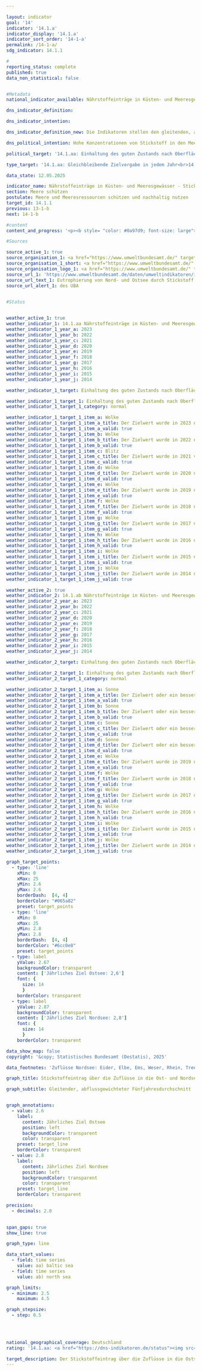 ```yaml
---

layout: indicator        
goal: '14'        
indicator: '14.1.a'        
indicator_display: '14.1.a'        
indicator_sort_order: '14-1-a'        
permalink: /14-1-a/        
sdg_indicator: 14.1.1        

#
reporting_status: complete        
published: true        
data_non_statistical: false        


#Metadata        
national_indicator_available: Nährstoffeinträge in Küsten- und Meeresgewässer - Stickstoffeintrag über die Zuflüsse in die Ost- und Nordsee        

dns_indicator_definition:         

dns_indicator_intention:         

dns_indicator_definition_new: Die Indikatoren stellen den gleitenden, abflussgewichteten Fünfjahresdurchschnitt der Stickstoffkonzentrationen in Milligramm (<abbr title="Milligramm" tabindex="0">mg</abbr>) Stickstoff pro Liter (<abbr title="Liter" tabindex="0">l</abbr>) Wasserabfluss von Flüssen in die Nordsee (14.1.ab) und Ostsee (14.1.aa) dar.<sup>1</sup><br><br><small><sup>1</sup>Für die Nordsee sind dies die Flüsse Eider, Elbe, Ems, Weser, Rhein, Treene, Aarlau, Bongsieler Kanal und Miele. Für die Ostsee sind dies die Peene, Trave, Warnow, Langballigau, Füsinger Au, Koseler Au, Schwentine, Kossau, Goddesdorfer Au, Oldenburger Graben, Aalbeck, Schwartau, Lippingau, Hagener Au, Barthe, Duvenbaek, Hellbach, Maurine, Recknitz, Ryck, Stepenitz, Uecker, Wallensteingraben und Zarow.</small>        

dns_political_intention: Hohe Konzentrationen von Stickstoff in den Meeren können zu Eutrophierungseffekten wie Sauerstoffmangel und dadurch zum Verlust an Biodiversität und zur Zerstörung von Fisch-Aufzugsgebieten führen. Für den Eintrag von Stickstoff über die Zuflüsse in die Ost- und Nordsee sollen die im Rahmen der Umsetzung der <abbr title="Europäische Union" tabindex="0">EU</abbr>-Wasserrahmenrichtlinie (<abbr title="Wasserrahmenrichtlinie" tabindex="0">WRRL</abbr> 2000/60/EG) vereinbarten Bewirtschaftungsziele der Oberflächengewässerverordnung (<abbr title="Oberflächengewässerverordnung" tabindex="0">OGewV</abbr> 2016) sowie die Ziele der <abbr title="Europäische Union" tabindex="0">EU</abbr>-Meeresstrategie-Rahmenrichtlinie (<abbr title="EG-Meeresstrategie-Rahmenrichtlinie" tabindex="0">MSRL</abbr> 2008/56/EG) und des Ostseeaktionsplans gelten.        

political_target: '14.1.aa: Einhaltung des guten Zustands nach Oberflächengewässerverordnung (Jahresmittelwerte für Gesamtstickstoff bei in die Ostsee einmündenden Flüssen sollen 2,6&nbsp;Milligramm pro Liter nicht überschreiten)<br>14.1.ab: Einhaltung des guten Zustands nach Oberflächengewässerverordnung (Jahresmittelwerte für Gesamtstickstoff bei in die Nordsee einmündenden Flüssen sollen 2,8&nbsp;Milligramm pro Liter nicht überschreiten)'        

type_target: '14.1.aa: Gleichbleibende Zielvorgabe in jedem Jahr<br>14.1.ab: Gleichbleibende Zielvorgabe in jedem Jahr'        

data_state: 12.05.2025        

indicator_name: Nährstoffeinträge in Küsten- und Meeresgewässer - Stickstoffeintrag über die Zuflüsse in die Ost- und Nordsee        
section: Meere schützen        
postulate: Meere und Meeresressourcen schützen und nachhaltig nutzen        
target_id: 14.1.1        
previous: 13-1-b        
next: 14-1-b        

#content         
content_and_progress: '<p><b style= "color: #0a97d9; font-size: large">14.1.a Nährstoffeinträge in Küsten- und Meeresgewässer &#8209; Stickstoffeintrag über die Zuflüsse in die Ost- und Nordsee</b><br><br>Die Indikatoren basieren auf Messdaten zu Stickstoffkonzentrationen und Wasserabflüssen kleiner und großer Zuflüsse der Nord-<sup>1</sup> und Ostsee<sup>2</sup> . Die Daten werden vom Umweltbundesamt (<abbr title="Umweltbundesamt" tabindex="0">UBA</abbr>) unter Einbeziehung der Angaben der Bundesländer beziehungsweise der Flussgebietsgemeinschaften zusammengestellt.<br><br>Berücksichtigt werden auch kleinere Flüsse, die nicht direkt in die Nord- oder Ostsee münden, sondern zuvor in größere Flüsse einfließen. Die Messstellen sind dann so gewählt, dass jeweils die letzte Messstation vor dem Zusammenfluss in die Auswertung einbezogen wird um Doppelerfassungen zu vermeiden. Zusätzlich wird der Rhein in die Betrachtung einbezogen, obwohl er nicht in Deutschland mündet. Die entsprechenden Werte werden an der Messstelle im Klever Ortsteil Bimmen erhoben, an der der Rhein Deutschland verlässt.<br><br>Die Stickstoffkonzentrationen der einzelnen Flüsse werden abflussgewichtet gemittelt, sodass Flüsse mit hohen Abflussmengen den Gesamtdurchschnitt stärker beeinflussen als solche mit geringem Abfluss. Um zu verhindern, dass einzelne Extremereignisse wie Hochwasser oder Dürre, die punktuell zu sehr hohen oder sehr niedrigen Stickstoffeinträgen führen können, die langfristige Entwicklung verzerren, werden die Ergebnisse als gleitender Fünfjahresdurchschnitt dargestellt.<br><br>Eine wesentliche Ursache für den Stickstoffeintrag über die Zuflüsse in Nord- und Ostsee ist der Stickstoffüberschuss in der Landwirtschaft, der im Indikator 2.1.a erfasst wird. Neben Stickstoff trägt auch Phosphor zur Eutrophierung bei. Die Phosphorbelastung der Flüsse wird im Indikator 6.1.a gesondert betrachtet.<br><br>Seit Beginn der Zeitreihe zeigt die abflussgewichtete Stickstoffkonzentration aller Nord- und Ostseezuflüsse einen rückläufigen Trend. Der Rückgang ist bei den Nordseezuflüssen deutlicher ausgeprägt als bei den Ostseezuflüssen. Im Durchschnitt der Jahre 2019&nbsp;bis 2023&nbsp;lag die Konzentration der Nordseezuflüsse bei 2,7&nbsp;<abbr title="Milligramm pro Liter" tabindex="0">mg/l</abbr> und damit wiederholt unter dem politisch festgelegten Zielwert von 2,8&nbsp;<abbr title="Milligramm pro Liter" tabindex="0">mg/l</abbr>. Die Ostseezuflüsse wiesen im selben Zeitraum eine durchschnittliche Konzentration von 3,0&nbsp;<abbr title="Milligramm pro Liter" tabindex="0">mg/l</abbr> auf und überschritten damit deutlich die Obergrenze von 2,6&nbsp;<abbr title="Milligramm pro Liter" tabindex="0">mg/l</abbr>.<br><br>Im Unterschied zum aggregierten Indikator 14.1.a „Stickstoffeintrag über die Zuflüsse in Nord- und Ostsee“ ist für das Erreichen eines guten ökologischen Zustands gemäß der Oberflächengewässerverordnung (<abbr title="Oberflächengewässerverordnung" tabindex="0">OGewV</abbr>) erforderlich, dass jeder einzelne Fluss den jeweiligen Bewirtschaftungszielwert einhält. Dieses Ziel wird derzeit weder für die Nordsee- noch für die Ostseezuflüsse erreicht.<br><br>Von den großen Ostseezuflüssen erreichte im Fünfjahresmittel 2019&nbsp;bis 2023&nbsp;lediglich die Warnow mit 2,15&nbsp;<abbr title="Milligramm pro Liter" tabindex="0">mg/l</abbr> den Bewirtschaftungszielwert von 2,6&nbsp;<abbr title="Milligramm pro Liter" tabindex="0">mg/l</abbr>. Peene (2,80&nbsp;<abbr title="Milligramm pro Liter" tabindex="0">mg/l</abbr>) und Trave (3,56&nbsp;<abbr title="Milligramm pro Liter" tabindex="0">mg/l</abbr>) lagen jeweils über dem Zielwert. Die kleinen Ostseezuflüsse wiesen im gleichen Zeitraum teils deutlich höhere mittlere Stickstoffkonzentrationen auf&nbsp;–&nbsp;mit Werten von bis zu 6,2&nbsp;<abbr title="Milligramm pro Liter" tabindex="0">mg/l</abbr> (Duvenbaek) liegt die Belastung zum Teil um ein Vielfaches über dem Zielwert der Ostseezuflüsse. Insgesamt erfüllt nur etwa ein Fünftel der kleinen Flüsse diese Vorgabe.<br><br>Bei den Nordseezuflüssen erreichten im Zeitraum 2019&nbsp;bis 2023&nbsp;lediglich der Rhein (2,5&nbsp;<abbr title="Milligramm pro Liter" tabindex="0">mg/l</abbr>) und der Bongsieler Kanal (2,6&nbsp;<abbr title="Milligramm pro Liter" tabindex="0">mg/l</abbr>) den Bewirtschaftungszielwert von 2,8&nbsp;<abbr title="Milligramm pro Liter" tabindex="0">mg/l</abbr> und trugen damit maßgeblich dazu bei, dass der abflussgewichtete Mittelwert unter dem politisch festgelegten Zielwert blieb. Unter den großen Nordseezuflüssen wiesen Weser (3,5&nbsp;<abbr title="Milligramm pro Liter" tabindex="0">mg/l</abbr>) und Ems (4,0&nbsp;<abbr title="Milligramm pro Liter" tabindex="0">mg/l</abbr>) die höchsten Stickstoffkonzentrationen auf. Die kleineren Nordseezuflüsse lagen im Fünfjahresdurchschnitt zwischen 2,6&nbsp;<abbr title="Milligramm pro Liter" tabindex="0">mg/l</abbr> (Bongsieler Kanal) und 3,5&nbsp;<abbr title="Milligramm pro Liter" tabindex="0">mg/l</abbr> (Aarlau).<br><br><small><sup>1</sup>Eider, Elbe, Ems, Weser, Rhein, Treene, Aarlau, Bongsieler Kanal und Miele.<br><br><sup>2</sup>Peene, Trave, Warnow, Langballigau, Füsinger Au, Koseler Au, Schwentine, Kossau, Goddesdorfer Au, Oldenburger Graben, Aalbeck, Schwartau, Lippingau, Hagener Au, Barthe, Duvenbaek, Hellbach, Maurine, Recknitz, Ryck, Stepenitz, Uecker, Wallensteingraben und Zarow.</small></p>'                

#Sources        

source_active_1: true
source_organisation_1: <a href="https://www.umweltbundesamt.de/" target="_blank" onclick="return confirm_alert('des UBA', 'De')">Umweltbundesamt nach Angaben der Länder und Flussgebietsgemeinschaften</a>
source_organisation_1_short: <a href="https://www.umweltbundesamt.de/" target="_blank" onclick="return confirm_alert('des UBA', 'De')">Umweltbundesamt nach Angaben der Länder und Flussgebietsgemeinschaften</a>
source_organisation_logo_1: <a href="https://www.umweltbundesamt.de/" target="_blank" onclick="return confirm_alert('des UBA', 'De')"><img src="https://dns-indikatoren.de/public/OrgImgDe/uba.png" alt="Umweltbundesamt nach Angaben der Länder und Flussgebietsgemeinschaften" title=" Klicken Sie hier um zur Homepage der Organisation Umweltbundesamt nach Angaben der Länder und Flussgebietsgemeinschaften zu gelangen." style="height:60px; width:148px; border:transparent"/></a>
source_url_1: 'https://www.umweltbundesamt.de/daten/umweltindikatoren/indikator-eutrophierung-der-meere'
source_url_text_1: Eutrophierung von Nord- und Ostsee durch Stickstoff
source_url_alert_1: des UBA
        

#Status        


weather_active_1: true
weather_indicator_1: 14.1.aa Nährstoffeinträge in Küsten- und Meeresgewässer – Stickstoffeintrag über die Zuflüsse in die Ostsee
weather_indicator_1_year_a: 2023
weather_indicator_1_year_b: 2022
weather_indicator_1_year_c: 2021
weather_indicator_1_year_d: 2020
weather_indicator_1_year_e: 2019
weather_indicator_1_year_f: 2018
weather_indicator_1_year_g: 2017
weather_indicator_1_year_h: 2016
weather_indicator_1_year_i: 2015
weather_indicator_1_year_j: 2014

weather_indicator_1_target: Einhaltung des guten Zustands nach Oberflächengewässerverordnung (Jahresmittelwerte für Gesamtstickstoff bei in die Ostsee einmündenden Flüssen sollen 2,6&nbsp;Milligramm pro Liter nicht überschreiten)

weather_indicator_1_target_1: Einhaltung des guten Zustands nach Oberflächengewässerverordnung (Jahresmittelwerte für Gesamtstickstoff bei in die Ostsee einmündenden Flüssen sollen 2,6&nbsp;Milligramm pro Liter nicht überschreiten)
weather_indicator_1_target_1_category: normal

weather_indicator_1_target_1_item_a: Wolke
weather_indicator_1_target_1_item_a_title: Der Zielwert wurde in 2023 nicht erreicht, aber die durchschnittliche Entwicklung wies in die gewünschte Richtung.
weather_indicator_1_target_1_item_a_valid: true
weather_indicator_1_target_1_item_b: Wolke
weather_indicator_1_target_1_item_b_title: Der Zielwert wurde in 2022 nicht erreicht, aber die durchschnittliche Entwicklung wies in die gewünschte Richtung.
weather_indicator_1_target_1_item_b_valid: true
weather_indicator_1_target_1_item_c: Blitz
weather_indicator_1_target_1_item_c_title: Der Zielwert wurde in 2021 verfehlt und der Indikator hat sich im Durchschnitt der vorangegangenen Veränderungen nicht in Richtung des Ziels bewegt.
weather_indicator_1_target_1_item_c_valid: true
weather_indicator_1_target_1_item_d: Wolke
weather_indicator_1_target_1_item_d_title: Der Zielwert wurde in 2020 nicht erreicht, aber die durchschnittliche Entwicklung wies in die gewünschte Richtung.
weather_indicator_1_target_1_item_d_valid: true
weather_indicator_1_target_1_item_e: Wolke
weather_indicator_1_target_1_item_e_title: Der Zielwert wurde in 2019 nicht erreicht, aber die durchschnittliche Entwicklung wies in die gewünschte Richtung.
weather_indicator_1_target_1_item_e_valid: true
weather_indicator_1_target_1_item_f: Wolke
weather_indicator_1_target_1_item_f_title: Der Zielwert wurde in 2018 nicht erreicht, aber die durchschnittliche Entwicklung wies in die gewünschte Richtung.
weather_indicator_1_target_1_item_f_valid: true
weather_indicator_1_target_1_item_g: Wolke
weather_indicator_1_target_1_item_g_title: Der Zielwert wurde in 2017 nicht erreicht, aber die durchschnittliche Entwicklung wies in die gewünschte Richtung.
weather_indicator_1_target_1_item_g_valid: true
weather_indicator_1_target_1_item_h: Wolke
weather_indicator_1_target_1_item_h_title: Der Zielwert wurde in 2016 nicht erreicht, aber die durchschnittliche Entwicklung wies in die gewünschte Richtung.
weather_indicator_1_target_1_item_h_valid: true
weather_indicator_1_target_1_item_i: Wolke
weather_indicator_1_target_1_item_i_title: Der Zielwert wurde in 2015 nicht erreicht, aber die durchschnittliche Entwicklung wies in die gewünschte Richtung.
weather_indicator_1_target_1_item_i_valid: true
weather_indicator_1_target_1_item_j: Wolke
weather_indicator_1_target_1_item_j_title: Der Zielwert wurde in 2014 nicht erreicht, aber die durchschnittliche Entwicklung wies in die gewünschte Richtung.
weather_indicator_1_target_1_item_j_valid: true

weather_active_2: true
weather_indicator_2: 14.1.ab Nährstoffeinträge in Küsten- und Meeresgewässer – Stickstoffeintrag über die Zuflüsse in die Nordsee
weather_indicator_2_year_a: 2023
weather_indicator_2_year_b: 2022
weather_indicator_2_year_c: 2021
weather_indicator_2_year_d: 2020
weather_indicator_2_year_e: 2019
weather_indicator_2_year_f: 2018
weather_indicator_2_year_g: 2017
weather_indicator_2_year_h: 2016
weather_indicator_2_year_i: 2015
weather_indicator_2_year_j: 2014

weather_indicator_2_target: Einhaltung des guten Zustands nach Oberflächengewässerverordnung (Jahresmittelwerte für Gesamtstickstoff bei in die Nordsee einmündenden Flüssen sollen 2,8&nbsp;Milligramm pro Liter nicht überschreiten)

weather_indicator_2_target_1: Einhaltung des guten Zustands nach Oberflächengewässerverordnung (Jahresmittelwerte für Gesamtstickstoff bei in die Nordsee einmündenden Flüssen sollen 2,8&nbsp;Milligramm pro Liter nicht überschreiten)
weather_indicator_2_target_1_category: normal

weather_indicator_2_target_1_item_a: Sonne
weather_indicator_2_target_1_item_a_title: Der Zielwert oder ein besserer Wert wurde in 2023 erreicht und die durchschnittliche Veränderung deutete nicht in Richtung einer Verschlechterung.
weather_indicator_2_target_1_item_a_valid: true
weather_indicator_2_target_1_item_b: Sonne
weather_indicator_2_target_1_item_b_title: Der Zielwert oder ein besserer Wert wurde in 2022 erreicht und die durchschnittliche Veränderung deutete nicht in Richtung einer Verschlechterung.
weather_indicator_2_target_1_item_b_valid: true
weather_indicator_2_target_1_item_c: Sonne
weather_indicator_2_target_1_item_c_title: Der Zielwert oder ein besserer Wert wurde in 2021 erreicht und die durchschnittliche Veränderung deutete nicht in Richtung einer Verschlechterung.
weather_indicator_2_target_1_item_c_valid: true
weather_indicator_2_target_1_item_d: Sonne
weather_indicator_2_target_1_item_d_title: Der Zielwert oder ein besserer Wert wurde in 2020 erreicht und die durchschnittliche Veränderung deutete nicht in Richtung einer Verschlechterung.
weather_indicator_2_target_1_item_d_valid: true
weather_indicator_2_target_1_item_e: Wolke
weather_indicator_2_target_1_item_e_title: Der Zielwert wurde in 2019 nicht erreicht, aber die durchschnittliche Entwicklung wies in die gewünschte Richtung.
weather_indicator_2_target_1_item_e_valid: true
weather_indicator_2_target_1_item_f: Wolke
weather_indicator_2_target_1_item_f_title: Der Zielwert wurde in 2018 nicht erreicht, aber die durchschnittliche Entwicklung wies in die gewünschte Richtung.
weather_indicator_2_target_1_item_f_valid: true
weather_indicator_2_target_1_item_g: Wolke
weather_indicator_2_target_1_item_g_title: Der Zielwert wurde in 2017 nicht erreicht, aber die durchschnittliche Entwicklung wies in die gewünschte Richtung.
weather_indicator_2_target_1_item_g_valid: true
weather_indicator_2_target_1_item_h: Wolke
weather_indicator_2_target_1_item_h_title: Der Zielwert wurde in 2016 nicht erreicht, aber die durchschnittliche Entwicklung wies in die gewünschte Richtung.
weather_indicator_2_target_1_item_h_valid: true
weather_indicator_2_target_1_item_i: Wolke
weather_indicator_2_target_1_item_i_title: Der Zielwert wurde in 2015 nicht erreicht, aber die durchschnittliche Entwicklung wies in die gewünschte Richtung.
weather_indicator_2_target_1_item_i_valid: true
weather_indicator_2_target_1_item_j: Wolke
weather_indicator_2_target_1_item_j_title: Der Zielwert wurde in 2014 nicht erreicht, aber die durchschnittliche Entwicklung wies in die gewünschte Richtung.
weather_indicator_2_target_1_item_j_valid: true        

graph_target_points:
  - type: 'line'
    xMin: 0
    xMax: 25
    yMin: 2.6
    yMax: 2.6
    borderDash:  [4, 4]
    borderColor: "#065a82"
    preset: target_points
  - type: 'line'
    xMin: 0
    xMax: 25
    yMin: 2.8
    yMax: 2.8
    borderDash:  [4, 4]
    borderColor: "#6cc0e8"
    preset: target_points
  - type: label
    yValue: 2.67
    backgroundColor: transparent
    content: ['Jährliches Ziel Ostsee: 2,6']
    font: {
      size: 14
      }
    borderColor: transparent
  - type: label
    yValue: 2.87
    backgroundColor: transparent
    content: ['Jährliches Ziel Nordsee: 2,8']
    font: {
      size: 14
      }
    borderColor: transparent        

data_show_map: false        
copyright: '&copy; Statistisches Bundesamt (Destatis), 2025'        

data_footnotes: 'Zuflüsse Nordsee: Eider, Elbe, Ems, Weser, Rhein, Treene, Aarlau, Bongsieler Kanal und Miele.<br>• Zuflüsse Ostsee: Peene, Trave, Warnow, Langballigau, Füsinger Au, Koseler Au, Schwentine, Kossau, Goddesdorfer Au, Oldenburger Graben, Aalbeck, Schwartau, Lippingau, Hagener Au, Barthe, Duvenbaek, Hellbach, Maurine, Recknitz, Ryck, Stepenitz, Uecker, Wallensteingraben und Zarow.'        

graph_title: Stickstoffeintrag über die Zuflüsse in die Ost- und Nordsee        

graph_subtitle: Gleitender, abflussgewichteter Fünfjahresdurchschnitt        


graph_annotations:
  - value: 2.6
    label:
      content: Jährliches Ziel Ostsee
      position: left
      backgroundColor: transparent
      color: transparent
    preset: target_line
    borderColor: transparent
  - value: 2.8
    label:
      content: Jährliches Ziel Nordsee
      position: left
      backgroundColor: transparent
      color: transparent
    preset: target_line
    borderColor: transparent        

precision: 
  - decimals: 2.0
            

span_gaps: true        
show_line: true        

graph_type: line                

data_start_values: 
  - field: time series
    value: aa) baltic sea
  - field: time series
    value: ab) north sea        

graph_limits: 
  - minimum: 2.5
    maximum: 4.5        

graph_stepsize: 
  - step: 0.5
            

                        

national_geographical_coverage: Deutschland                
rating: '14.1.aa: <a href="https://dns-indikatoren.de/status"><img src="https://sdg-indikatoren.de/public/Wettersymbole/Wolke.png" title="Der Zielwert wurde in 2023 nicht erreicht, aber die durchschnittliche Entwicklung wies in die gewünschte Richtung." alt="Wettersymbol Wolke"/></a><br>14.1.ab: <a href="https://dns-indikatoren.de/status"><img src="https://sdg-indikatoren.de/public/Wettersymbole/Sonne.png" title="Der Zielwert oder ein besserer Wert wurde in 2023 erreicht und die durchschnittliche Veränderung deutete nicht in Richtung einer Verschlechterung." alt="Wettersymbol Sonne"/></a>'        

target_description: Der Stickstoffeintrag über die Zuflüsse in die Ostsee (14.1.aa) soll im gleitenden, abflussgewichteten Fünfjahresdurchschnitt jedes Jahr höchstens 2,6&nbsp;Milligramm pro Liter im Jahr und über die Zuflüsse in die Nordsee (14.1.ab) höchstens 2,8&nbsp;Milligramm pro Liter im Jahr betragen.<br><br>Ausgehend von der Zielformulierung wird der Indikator 14.1.aa für das Jahr 2023&nbsp;mit „Wolke“ bewertet, weil der jährlich zu haltende politisch festgelegte Schwellenwert in 2023&nbsp;überschritten wurde, die durchschnittliche Entwicklung der letzten sechs Jahre aber in die gewünschte Richtung weist.<br><br>Der Indikator 14.1.ab wird für das Jahr 2023&nbsp;mit „Sonne“ bewertet, weil der jährlich zu haltende politisch festgelegte Schwellenwert in 2023&nbsp;eingehalten wurde und die durchschnittliche Entwicklung der letzten sechs Jahre in die gewünschte Richtung weist.        
---
```


